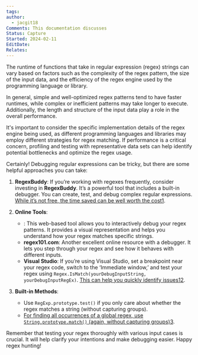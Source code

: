 ```yaml
---
tags: 
author:
  - jacgit18
Comments: This documentation discusses
Status: Capture
Started: 2024-02-11
EditDate: 
Relates:
---
```

The runtime of functions that take in regular expression (regex) strings can vary based on factors such as the complexity of the regex pattern, the size of the input data, and the efficiency of the regex engine used by the programming language or library.  
  
In general, simple and well-optimized regex patterns tend to have faster runtimes, while complex or inefficient patterns may take longer to execute. Additionally, the length and structure of the input data play a role in the overall performance.  
  
It's important to consider the specific implementation details of the regex engine being used, as different programming languages and libraries may employ different strategies for regex matching. If performance is a critical concern, profiling and testing with representative data sets can help identify potential bottlenecks and optimize the regex usage.


Certainly! Debugging regular expressions can be tricky, but there are some helpful approaches you can take:

1. **RegexBuddy**: If you’re working with regexes frequently, consider investing in **RegexBuddy**. It’s a powerful tool that includes a built-in debugger. You can create, test, and debug complex regular expressions. [While it’s not free, the time saved can be well worth the cost](https://stackoverflow.com/questions/2348694/how-do-you-debug-a-regex)[1](https://stackoverflow.com/questions/2348694/how-do-you-debug-a-regex).
    
2. **Online Tools**:
    
    - : This web-based tool allows you to interactively debug your regex patterns. It provides a visual representation and helps you understand how your regex matches specific strings.
    - **regex101.com**: Another excellent online resource with a debugger. It lets you step through your regex and see how it behaves with different inputs.
    - **Visual Studio**: If you’re using Visual Studio, set a breakpoint near your regex code, switch to the ‘Immediate window,’ and test your regex using `Regex.IsMatch(yourDebugInputString, yourDebugInputRegEx)`. [This can help you quickly identify issues](https://stackoverflow.com/questions/2348694/how-do-you-debug-a-regex)[1](https://stackoverflow.com/questions/2348694/how-do-you-debug-a-regex)[2](https://stackoverflow.com/questions/1137437/what-tools-are-there-for-debugging-stepping-through-a-regular-expression).
3. **Built-in Methods**:
    
    - Use `RegExp.prototype.test()` if you only care about whether the regex matches a string (without capturing groups).
    - [For finding all occurrences of a global regex, use `String.prototype.match()` (again, without capturing groups)](https://developer.mozilla.org/en-US/docs/Web/JavaScript/Reference/Global_Objects/RegExp/exec)[3](https://developer.mozilla.org/en-US/docs/Web/JavaScript/Reference/Global_Objects/RegExp/exec).

Remember that testing your regex thoroughly with various input cases is crucial. It will help clarify your intentions and make debugging easier. Happy regex hunting! 